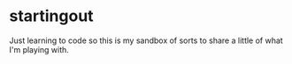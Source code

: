 # startingout
Just learning to code so this is my sandbox of sorts to share a little of what I'm playing with.
